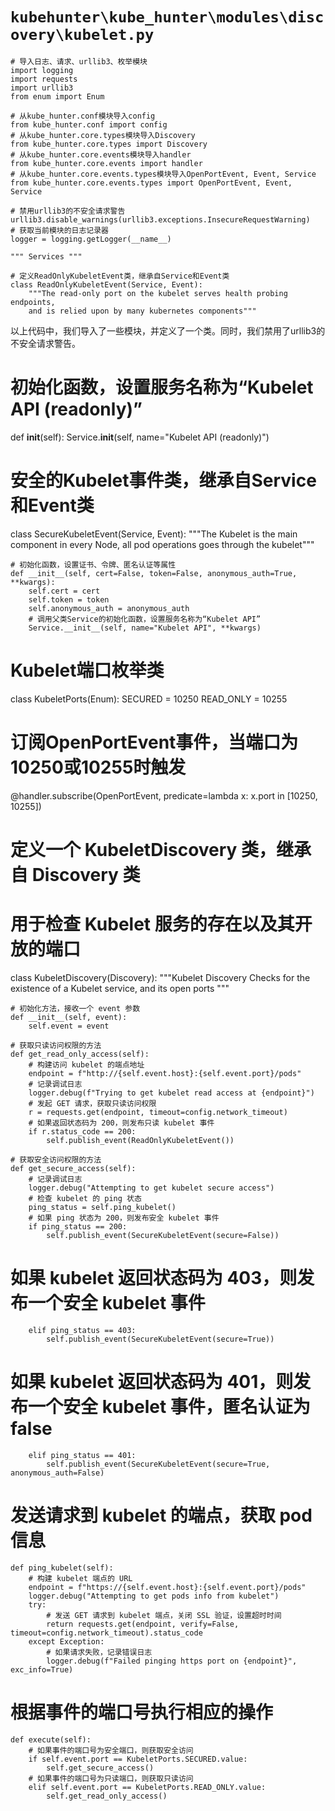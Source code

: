 # `kubehunter\kube_hunter\modules\discovery\kubelet.py`

```
# 导入日志、请求、urllib3、枚举模块
import logging
import requests
import urllib3
from enum import Enum

# 从kube_hunter.conf模块导入config
from kube_hunter.conf import config
# 从kube_hunter.core.types模块导入Discovery
from kube_hunter.core.types import Discovery
# 从kube_hunter.core.events模块导入handler
from kube_hunter.core.events import handler
# 从kube_hunter.core.events.types模块导入OpenPortEvent, Event, Service
from kube_hunter.core.events.types import OpenPortEvent, Event, Service

# 禁用urllib3的不安全请求警告
urllib3.disable_warnings(urllib3.exceptions.InsecureRequestWarning)
# 获取当前模块的日志记录器
logger = logging.getLogger(__name__)

""" Services """

# 定义ReadOnlyKubeletEvent类，继承自Service和Event类
class ReadOnlyKubeletEvent(Service, Event):
    """The read-only port on the kubelet serves health probing endpoints,
    and is relied upon by many kubernetes components"""
```
以上代码中，我们导入了一些模块，并定义了一个类。同时，我们禁用了urllib3的不安全请求警告。
# 初始化函数，设置服务名称为“Kubelet API (readonly)”
def __init__(self):
    Service.__init__(self, name="Kubelet API (readonly)")

# 安全的Kubelet事件类，继承自Service和Event类
class SecureKubeletEvent(Service, Event):
    """The Kubelet is the main component in every Node, all pod operations goes through the kubelet"""

    # 初始化函数，设置证书、令牌、匿名认证等属性
    def __init__(self, cert=False, token=False, anonymous_auth=True, **kwargs):
        self.cert = cert
        self.token = token
        self.anonymous_auth = anonymous_auth
        # 调用父类Service的初始化函数，设置服务名称为“Kubelet API”
        Service.__init__(self, name="Kubelet API", **kwargs)

# Kubelet端口枚举类
class KubeletPorts(Enum):
    SECURED = 10250
    READ_ONLY = 10255

# 订阅OpenPortEvent事件，当端口为10250或10255时触发
@handler.subscribe(OpenPortEvent, predicate=lambda x: x.port in [10250, 10255])
# 定义一个 KubeletDiscovery 类，继承自 Discovery 类
# 用于检查 Kubelet 服务的存在以及其开放的端口
class KubeletDiscovery(Discovery):
    """Kubelet Discovery
    Checks for the existence of a Kubelet service, and its open ports
    """

    # 初始化方法，接收一个 event 参数
    def __init__(self, event):
        self.event = event

    # 获取只读访问权限的方法
    def get_read_only_access(self):
        # 构建访问 kubelet 的端点地址
        endpoint = f"http://{self.event.host}:{self.event.port}/pods"
        # 记录调试日志
        logger.debug(f"Trying to get kubelet read access at {endpoint}")
        # 发起 GET 请求，获取只读访问权限
        r = requests.get(endpoint, timeout=config.network_timeout)
        # 如果返回状态码为 200，则发布只读 kubelet 事件
        if r.status_code == 200:
            self.publish_event(ReadOnlyKubeletEvent())

    # 获取安全访问权限的方法
    def get_secure_access(self):
        # 记录调试日志
        logger.debug("Attempting to get kubelet secure access")
        # 检查 kubelet 的 ping 状态
        ping_status = self.ping_kubelet()
        # 如果 ping 状态为 200，则发布安全 kubelet 事件
        if ping_status == 200:
            self.publish_event(SecureKubeletEvent(secure=False))
# 如果 kubelet 返回状态码为 403，则发布一个安全 kubelet 事件
        elif ping_status == 403:
            self.publish_event(SecureKubeletEvent(secure=True))
# 如果 kubelet 返回状态码为 401，则发布一个安全 kubelet 事件，匿名认证为 false
        elif ping_status == 401:
            self.publish_event(SecureKubeletEvent(secure=True, anonymous_auth=False)

# 发送请求到 kubelet 的端点，获取 pod 信息
    def ping_kubelet(self):
        # 构建 kubelet 端点的 URL
        endpoint = f"https://{self.event.host}:{self.event.port}/pods"
        logger.debug("Attempting to get pods info from kubelet")
        try:
            # 发送 GET 请求到 kubelet 端点，关闭 SSL 验证，设置超时时间
            return requests.get(endpoint, verify=False, timeout=config.network_timeout).status_code
        except Exception:
            # 如果请求失败，记录错误日志
            logger.debug(f"Failed pinging https port on {endpoint}", exc_info=True)

# 根据事件的端口号执行相应的操作
    def execute(self):
        # 如果事件的端口号为安全端口，则获取安全访问
        if self.event.port == KubeletPorts.SECURED.value:
            self.get_secure_access()
        # 如果事件的端口号为只读端口，则获取只读访问
        elif self.event.port == KubeletPorts.READ_ONLY.value:
            self.get_read_only_access()
```